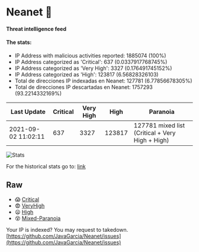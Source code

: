 # Neanet :hocho:
#### Threat intelligence feed
#### The stats:

- IP Address with malicious activities reported: 1885074 (100%)
- IP Address categorized as 'Critical':  637 (0.0337917768745%)
- IP Address categorized as 'Very High':  3327 (0.176491745152%)
- IP Address categorized as 'High':  123817 (6.56828326103)
- Total de direcciones IP indexadas en Neanet:  127781 (6.77856678305%)
- Total de direcciones IP descartadas en Neanet:  1757293 (93.2214332169%)

| Last Update | Critical | Very High | High | Paranoia |
| --- | --- | --- | --- | --- |
| 2021-09-02 11:02:11 | 637 | 3327 | 123817 | 127781 mixed list (Critical + Very High + High)|

![Stats](https://docs.google.com/spreadsheets/d/e/2PACX-1vSnaNMIXVabIpDJjufMlzH7poXnshF3mgd8Is1g9ytUEzVsP5my4Trn8f-xkoLLQ38xpL3HtmUexLo6/pubchart?oid=501124687&format=image)

For the historical stats go to: [link](/stats.csv)
## Raw
- :scream: [Critical](https://raw.githubusercontent.com/JavaGarcia/Neanet/master/blacklists/neanet_critical.txt)
- :fearful: [VeryHigh](https://raw.githubusercontent.com/JavaGarcia/Neanet/master/blacklists/neanet_veryHigh.txtt)
- :frowning: [High](https://raw.githubusercontent.com/JavaGarcia/Neanet/master/blacklists/neanet_high.txt)
- :dizzy_face: [Mixed-Paranoia](https://raw.githubusercontent.com/JavaGarcia/Neanet/master/blacklists/neanet_all.txt)


Your IP is indexed? You may request to takedown. [https://github.com/JavaGarcia/Neanet/issues](https://github.com/JavaGarcia/Neanet/issues)


































































































































































































































































































































































































































































































































































































































































































































































































































































































































































































































































































































































































































































































































































































































































































































































































































































































































































































































































































































































































































































































































































































































































































































































































































































































































































































































































































































































































































































































































































































































































































































































































































































































































































































































































































































































































































































































































































































































































































































































































































































































































































































































































































































































































































































































































































































































































































































































































































































































































































































































































































































































































































































































































































































































































































































































































































































































































































































































































































































































































































































































































































































































































































































































































































































































































































































































































































































































































































































































































































































































































































































































































































































































































































































































































































































































































































































































































































































































































































































































































































































































































































































































































































































































































































































































































































































































































